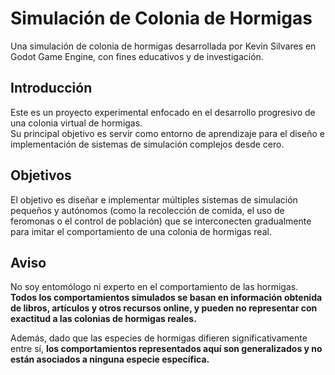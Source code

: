 # Simulación de Colonia de Hormigas

Una simulación de colonia de hormigas desarrollada por Kevin Silvares en Godot Game Engine, con fines educativos y de investigación.

## Introducción

Este es un proyecto experimental enfocado en el desarrollo progresivo de una colonia virtual de hormigas.  
Su principal objetivo es servir como entorno de aprendizaje para el diseño e implementación de sistemas de simulación complejos desde cero.

## Objetivos

El objetivo es diseñar e implementar múltiples sistemas de simulación pequeños y autónomos (como la recolección de comida, el uso de feromonas o el control de población) que se interconecten gradualmente para imitar el comportamiento de una colonia de hormigas real.

## Aviso

No soy entomólogo ni experto en el comportamiento de las hormigas.  
**Todos los comportamientos simulados se basan en información obtenida de libros, artículos y otros recursos online, y pueden no representar con exactitud a las colonias de hormigas reales.**

Además, dado que las especies de hormigas difieren significativamente entre sí, **los comportamientos representados aquí son generalizados y no están asociados a ninguna especie específica.**

